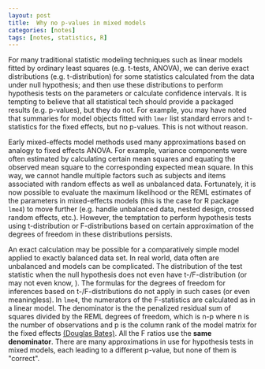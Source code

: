 ```yaml
---
layout: post
title:  Why no p-values in mixed models 
categories: [notes]
tags: [notes, statistics, R]
---
```


For many traditional statistic modeling techniques such as linear models fitted by ordinary least squares (e.g. t-tests, ANOVA), we can derive exact distributions (e.g. t-distribution) for some statistics calculated from the data under null hypothesis; and then use these distributions to perform hypothesis tests on the parameters or calculate confidence intervals. It is tempting to believe that all statistical tech should provide a packaged results (e.g. p-values), but they do not. For example, you may have noted that summaries for model objects fitted with `lmer` list standard errors and t-statistics for the fixed effects, but no p-values. This is not without reason.

Early mixed-effects model methods used many approximations based on analogy to fixed effects ANOVA. For example, variance components were often estimated by calculating certain mean squares and equating the observed mean square to the corresponding expected mean square. In this way, we cannot handle multiple factors such as subjects and items associated with random effects as well as unbalanced data. Fortunately, it is now possible to evaluate the maximum likelihood or the REML estimates of the parameters in mixed-effects models (this is the case for R package `lme4`) to move further (e.g. handle unbalanced data, nested design, crossed random effects, etc.). However, the temptation to perform hypothesis tests using t-distribution or F-distributions based on certain approximation of the degrees of freedom in these distributions persists. 

An exact calculation may be possible for a comparatively simple model applied to exactly balanced data set. In real world, data often are unbalanced and models can be complicated. The distribution of the test statistic when the null hypothesis does not even have t-/F-distribution (or may not even know, [][id1]). The formulas for the degrees of freedom for inferences based on t-/F-distributions do not apply in such cases (or even meaningless). In `lme4`, the numerators of the F-statistics are calculated as in a linear model. The denominator is the the penalized residual sum of squares divided by the REML degrees of freedom, which is n-p where n is the number of observations and p is the column rank of the model matrix for the fixed effects [(Douglas Bates)][id2]. All the F ratios use the **same denominator**. There are many approximations in use for hypothesis tests in mixed models, each leading to a different p-value, but none of them is "correct".

[id1]: https://stat.ethz.ch/pipermail/r-sig-mixed-models/2008q2/000904.html
[id2]: https://stat.ethz.ch/pipermail/r-help/2006-May/094765.html "explained by Douglas Bates"